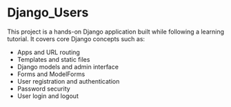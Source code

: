 # Django_Users
This project is a hands-on Django application built while following a learning tutorial. It covers core Django concepts such as:
- Apps and URL routing
- Templates and static files
- Django models and admin interface
- Forms and ModelForms
- User registration and authentication
- Password security
- User login and logout

